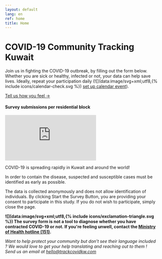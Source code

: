 ```yaml
---
layout: default
lang: en
ref: home
title: Home
---
```

# COVID-19 Community Tracking Kuwait

Join us in fighting the COVID-19 outbreak, by filling out the form below. 
Whether you are sick or healthy, infected or not, your data can help save lives. Ideally, repeat your participation daily (![](data:image/svg+xml;utf8,{% include icons/calendar-check.svg %}) [set up calendar event](/TrackCOVIDKW.ics)).

<a href="https://survey123.arcgis.com/share/222d0a19757847c99fe3b0674e2ad932?lang=en" class="btn">Tell us how you feel →</a>
#### Survey submissions per residential block
<div class="embed"><iframe
src="https://arcgis.com/apps/opsdashboard/index.html#/b7e0a01c38b24d7ab213a6660cc4ea40"
title="TRackCOVIDKW Contribution Totals"  frameborder="0"
allowfullscreen=""></iframe></div>

COVID-19 is spreading rapidly in Kuwait and around the world!

In order to contain the disease, suspected and susceptible cases must be identified as early as possible.



The data is collected anonymously and does not allow identification of individuals.
By clicking Start the Survey Button, you are providing your consent to participate in this study. If you do not wish to participate, simply close the page.

**![](data:image/svg+xml;utf8,{% include icons/exclamation-triangle.svg %}) The survey form is not a tool to diagnose whether you have contracted COVID-19 or not. If you're feeling unwell, contact the [Ministry of Health hotline (151)](tel:151).**

*Want to help protect your community but don’t see their language included ? We would love to get your help translating and reaching out to them ! Send us an email at [hello@trackcovidkw.com](mailto:hello@trackcovidkw.com)*

